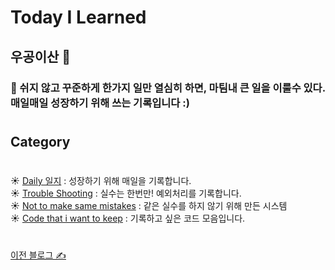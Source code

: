 # Today I Learned 

##  우공이산 🌝
### :seedling: 쉬지 않고 꾸준하게 한가지 일만 열심히 하면, 마팀내 큰 일을 이룰수 있다.   매일매일 성장하기 위해 쓰는 기록입니다 :)  
#
## Category  
#
 :sunny:  [Daily 일지](https://github.com/SunHeeHeo/TIL/tree/main/Daily%20Log) : 성장하기 위해 매일을 기록합니다.  
 :sunny:  [Trouble Shooting](https://github.com/SunHeeHeo/TIL/tree/main/Trouble%20Shooting) : 실수는 한번만! 예외처리를 기록합니다.   
 :sunny:  [Not to make same mistakes]() : 같은 실수를 하지 않기 위해 만든 시스템   
 :sunny: [Code that i want to keep](https://github.com/SunHeeHeo/TIL/tree/main/Code%20that%20i%20want%20to%20keep) : 기록하고 싶은 코드 모음입니다.   
#
[이전 블로그 ✍️](https://pickyeaters.tistory.com)  
